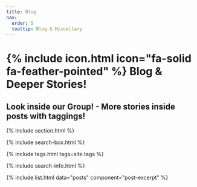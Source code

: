 ```yaml
---
title: Blog
nav:
  order: 5
  tooltip: Blog & Miscellany
---
```


# {% include icon.html icon="fa-solid fa-feather-pointed" %} Blog & Deeper Stories!

## Look inside our Group! - More stories inside posts with taggings!

{% include section.html %}

{% include search-box.html %}

{% include tags.html tags=site.tags %}

{% include search-info.html %}

{% include list.html data="posts" component="post-excerpt" %}
